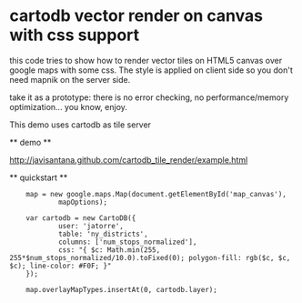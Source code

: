 
cartodb vector render on canvas with css support
================================================

this code tries to show how to render vector tiles on HTML5 canvas over google maps with some css. The style is applied on client side so you don't need mapnik on the server side.

take it as a prototype: there is no error checking, no performance/memory optimization... you know, enjoy.

This demo uses cartodb as tile server

** demo **

http://javisantana.github.com/cartodb_tile_render/example.html


** quickstart **

        map = new google.maps.Map(document.getElementById('map_canvas'),
                mapOptions);

        var cartodb = new CartoDB({
                user: 'jatorre',
                table: 'ny_districts',
                columns: ['num_stops_normalized'],
                css: "{ $c: Math.min(255, 255*$num_stops_normalized/10.0).toFixed(0); polygon-fill: rgb($c, $c, $c); line-color: #F0F; }"
        });

        map.overlayMapTypes.insertAt(0, cartodb.layer);


